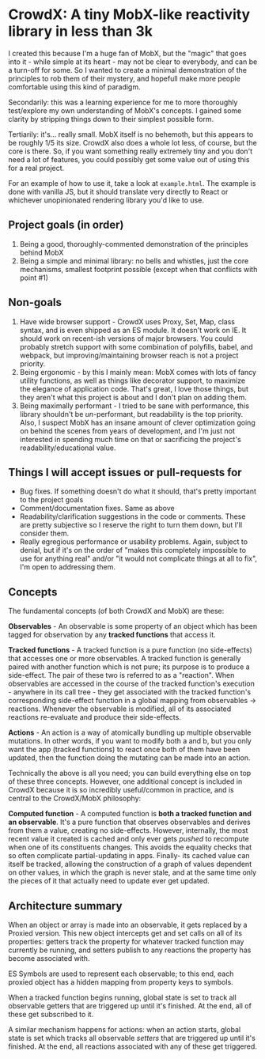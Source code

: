 # CrowdX: A tiny MobX-like reactivity library in less than 3k

I created this because I'm a huge fan of MobX, but the "magic" that goes into 
it - while simple at its heart - may not be clear to everybody, and can be a 
turn-off for some. So I wanted to create a minimal demonstration of the 
principles to rob them of their mystery, and hopefull make more people 
comfortable using this kind of paradigm.

Secondarily: this was a learning experience for me to more thoroughly 
test/explore my own understanding of MobX's concepts. I gained some clarity by 
stripping things down to their simplest possible form.

Tertiarily: it's... really small. MobX itself is no behemoth, but this appears 
to be roughly 1/5 its size. CrowdX also does a whole lot less, of course, but 
the core is there. So, if you want something really extremely tiny and you don't 
need a lot of features, you could possibly get some value out of using this for 
a real project.

For an example of how to use it, take a look at `example.html`. The example is
done with vanilla JS, but it should translate very directly to React or 
whichever unopinionated rendering library you'd like to use.

## Project goals (in order)
1. Being a good, thoroughly-commented demonstration of the principles behind 
MobX
2. Being a simple and minimal library: no bells and whistles, just the core 
mechanisms, smallest footprint possible (except when that conflicts with 
point #1)

## Non-goals
1. Have wide browser support - CrowdX uses Proxy, Set, Map, class syntax, and is 
even shipped as an ES module. It doesn't work on IE. It should work on 
recent-ish versions of major browsers. You could probably stretch support with
some combination of polyfills, babel, and webpack, but improving/maintaining
browser reach is not a project priority.
2. Being ergonomic - by this I mainly mean: MobX comes with lots of fancy utility 
functions, as well as things like decorator support, to maximize the elegance of
application code. That's great, I love those things, but they aren't what this
project is about and I don't plan on adding them.
3. Being maximally performant - I tried to be sane with performance, this library
shouldn't be *un*-performant, but readability is the top priority. Also, I 
suspect MobX has an insane amount of clever optimization going on behind the 
scenes from years of development, and I'm just not interested in spending much 
time on that or sacrificing the project's readability/educational value.

## Things I will accept issues or pull-requests for
- Bug fixes. If something doesn't do what it should, that's pretty important to 
the project goals
- Comment/documentation fixes. Same as above
- Readability/clarification suggestions in the code or comments. These are 
pretty subjective so I reserve the right to turn them down, but I'll consider 
them.
- Really egregious performance or usability problems. Again, subject to denial,
but if it's on the order of "makes this completely impossible to use for 
anything real" and/or "it would not complicate things at all to fix", I'm open 
to addressing them.

## Concepts

The fundamental concepts (of both CrowdX and MobX) are these:

**Observables** - An observable is some property of an object which has been 
tagged for observation by any **tracked functions** that access it.

**Tracked functions** - A tracked function is a pure function (no side-effects)
that accesses one or more observables. A tracked function is generally paired 
with another function which is not pure; its purpose is to produce a 
side-effect. The pair of these two is referred to as a "reaction". 
When observables are accessed in the course of the tracked function's execution - 
anywhere in its call tree - they get associated with the tracked function's 
corresponding side-effect function in a global mapping from observables -> 
reactions. Whenever the observable is modified, all of its associated reactions 
re-evaluate and produce their side-effects.

**Actions** - An action is a way of atomically bundling up multiple observable 
mutations. In other words, if you want to modify both a and b, but you only want
the app (tracked functions) to react once both of them have been updated, then
the function doing the mutating can be made into an action.

Technically the above is all you need; you can build everything else on top of 
these three concepts. However, one additional concept is included in CrowdX 
because it is so incredibly useful/common in practice, and is central to the 
CrowdX/MobX philosophy:

**Computed function** - A computed function is **both a tracked function and an 
observable**. It's a pure function that observes observables and derives from
them a value, creating no side-effects. However, internally, the most recent 
value it created is cached and only ever gets _pushed_ to recompute when one
of its constituents changes. This avoids the equality checks that so often
complicate partial-updating in apps. Finally- its cached value can itself be
tracked, allowing the construction of a graph of values dependent on other 
values, in which the graph is never stale, and at the same time only the pieces 
of it that actually need to update ever get updated.

## Architecture summary

When an object or array is made into an observable, it gets replaced by a 
Proxied version. This new object intercepts get and set calls on all of its 
properties: getters track the property for whatever tracked function may 
currently be running, and setters publish to any reactions the property has
become associated with.

ES Symbols are used to represent each observable; to this end, each proxied 
object has a hidden mapping from property keys to symbols.

When a tracked function begins running, global state is set to track all 
observable getters that are triggered up until it's finished. At the end, all of
these get subscribed to it.

A similar mechanism happens for actions: when an action starts, global state is
set which tracks all observable *setters* that are triggered up until it's 
finished. At the end, all reactions associated with any of these get triggered.